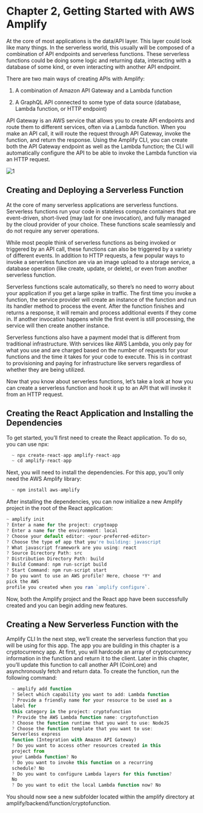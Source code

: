 
# Chapter 2,  Getting Started with AWS Amplify

At the core of most applications is the data/API layer. This layer
could look like many things. In the serverless world, this usually will
be composed of a combination of API endpoints and serverless
functions. These serverless functions could be doing some logic and
returning data, interacting with a database of some kind, or even
interacting with another API endpoint.

There are two main ways of creating APIs with Amplify:
1. A combination of Amazon API Gateway and a Lambda
function

2. A GraphQL API connected to some type of data source
(database, Lambda function, or HTTP endpoint)

API Gateway is an AWS service that allows you to create API
endpoints and route them to different services, often via a Lambda
function. When you make an API call, it will route the request
through API Gateway, invoke the function, and return the response.
Using the Amplify CLI, you can create both the API Gateway
endpoint as well as the Lambda function; the CLI will automatically
configure the API to be able to invoke the Lambda function via an
HTTP request.


![1](https://user-images.githubusercontent.com/23625821/119357985-6f22a080-bca8-11eb-9780-f84b5ac4cf0c.png)


## Creating and Deploying a Serverless Function

At the core of many serverless applications are serverless functions.
Serverless functions run your code in stateless compute containers
that are event-driven, short-lived (may last for one invocation), and fully managed by the cloud provider of your choice. These functions
scale seamlessly and do not require any server operations.

While most people think of serverless functions as being invoked or
triggered by an API call, these functions can also be triggered by a
variety of different events. In addition to HTTP requests, a few
popular ways to invoke a serverless function are via an image upload
to a storage service, a database operation (like create, update, or
delete), or even from another serverless function.

Serverless functions scale automatically, so there’s no need to worry
about your application if you get a large spike in traffic. The first time
you invoke a function, the service provider will create an instance of
the function and run its handler method to process the event. After the
function finishes and returns a response, it will remain and process
additional events if they come in. If another invocation happens while
the first event is still processing, the service will then create another
instance.

Serverless functions also have a payment model that is different from
traditional infrastructure. With services like AWS Lambda, you only
pay for what you use and are charged based on the number of
requests for your functions and the time it takes for your code to
execute. This is in contrast to provisioning and paying for
infrastructure like servers regardless of whether they are being
utilized.

Now that you know about serverless functions, let’s take a look at
how you can create a serverless function and hook it up to an API that will invoke it from an HTTP request.


## Creating the React Application and Installing the Dependencies

To get started, you’ll first need to create the React application. To do
so, you can use npx:


```javascript 
  ~ npx create-react-app amplify-react-app
  ~ cd amplify-react-app
```

Next, you will need to install the dependencies. For this app, you’ll
only need the AWS Amplify library:

```javascript
  ~ npm install aws-amplify
```

After installing the dependencies, you can now initialize a new
Amplify project in the root of the React application:


```javascript 
~ amplify init
? Enter a name for the project: cryptoapp
? Enter a name for the environment: local
? Choose your default editor: <your-preferred-editor>
? Choose the type of app that you're building: javascript
? What javascript framework are you using: react
? Source Directory Path: src
? Distribution Directory Path: build
? Build Command: npm run-script build
? Start Command: npm run-script start
? Do you want to use an AWS profile? Here, choose *Y* and
pick the AWS
profile you created when you ran `amplify configure`.

```

Now, both the Amplify project and the React app have been
successfully created and you can begin adding new features.


## Creating a New Serverless Function with the
Amplify CLI
In the next step, we’ll create the serverless function that you will be
using for this app. The app you are building in this chapter is a
cryptocurrency app. At first, you will hardcode an array of
cryptocurrency information in the function and return it to the client.
Later in this chapter, you’ll update this function to call another API
(CoinLore) and asynchronously fetch and return data.
To create the function, run the following command:

```javascript 
  ~ amplify add function
  ? Select which capability you want to add: Lambda function
  ? Provide a friendly name for your resource to be used as a
  label for
  this category in the project: cryptofunction
  ? Provide the AWS Lambda function name: cryptofunction
  ? Choose the function runtime that you want to use: NodeJS
  ? Choose the function template that you want to use:
  Serverless express
  function (Integration with Amazon API Gateway)
  ? Do you want to access other resources created in this
  project from
  your Lambda function? No
  ? Do you want to invoke this function on a recurring
  schedule? No
  ? Do you want to configure Lambda layers for this function?
  No
  ? Do you want to edit the local Lambda function now? No
``` 

You should now see a new subfolder located within the amplify
directory at amplify/backend/function/cryptofunction.

